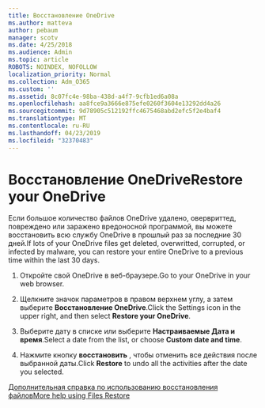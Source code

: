 ```yaml
---
title: Восстановление OneDrive
ms.author: matteva
author: pebaum
manager: scotv
ms.date: 4/25/2018
ms.audience: Admin
ms.topic: article
ROBOTS: NOINDEX, NOFOLLOW
localization_priority: Normal
ms.collection: Adm_O365
ms.custom: ''
ms.assetid: 8c07fc4e-98ba-438d-a4f7-9cfb1ed6a08a
ms.openlocfilehash: aa8fce9a3666e875efe0260f3604e13292dd4a26
ms.sourcegitcommit: 9d78905c512192ffc4675468abd2efc5f2e4baf4
ms.translationtype: MT
ms.contentlocale: ru-RU
ms.lasthandoff: 04/23/2019
ms.locfileid: "32370483"
---
```

# <a name="restore-your-onedrive"></a><span data-ttu-id="740b4-102">Восстановление OneDrive</span><span class="sxs-lookup"><span data-stu-id="740b4-102">Restore your OneDrive</span></span>

<span data-ttu-id="740b4-103">Если большое количество файлов OneDrive удалено, овервриттед, повреждено или заражено вредоносной программой, вы можете восстановить всю службу OneDrive в прошлый раз за последние 30 дней.</span><span class="sxs-lookup"><span data-stu-id="740b4-103">If lots of your OneDrive files get deleted, overwritted, corrupted, or infected by malware, you can restore your entire OneDrive to a previous time within the last 30 days.</span></span>
  
1. <span data-ttu-id="740b4-104">Откройте свой OneDrive в веб-браузере.</span><span class="sxs-lookup"><span data-stu-id="740b4-104">Go to your OneDrive in your web browser.</span></span>
    
2. <span data-ttu-id="740b4-105">Щелкните значок параметров в правом верхнем углу, а затем выберите **Восстановление OneDrive**.</span><span class="sxs-lookup"><span data-stu-id="740b4-105">Click the Settings icon in the upper right, and then select **Restore your OneDrive**.</span></span>
    
3. <span data-ttu-id="740b4-106">Выберите дату в списке или выберите **Настраиваемые Дата и время**.</span><span class="sxs-lookup"><span data-stu-id="740b4-106">Select a date from the list, or choose **Custom date and time**.</span></span>
    
4. <span data-ttu-id="740b4-107">Нажмите кнопку **восстановить** , чтобы отменить все действия после выбранной даты.</span><span class="sxs-lookup"><span data-stu-id="740b4-107">Click **Restore** to undo all the activities after the date you selected.</span></span> 
    
[<span data-ttu-id="740b4-108">Дополнительная справка по использованию восстановления файлов</span><span class="sxs-lookup"><span data-stu-id="740b4-108">More help using Files Restore</span></span>](https://go.microsoft.com/fwlink/?linkid=872874)
  

